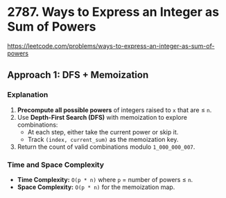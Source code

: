 # 2787. Ways to Express an Integer as Sum of Powers

https://leetcode.com/problems/ways-to-express-an-integer-as-sum-of-powers

## Approach 1: DFS + Memoization

### Explanation
1. **Precompute all possible powers** of integers raised to `x` that are ≤ `n`.
2. Use **Depth-First Search (DFS)** with memoization to explore combinations:
   - At each step, either take the current power or skip it.
   - Track `(index, current_sum)` as the memoization key.
3. Return the count of valid combinations modulo `1_000_000_007`.

### Time and Space Complexity
- **Time Complexity:** `O(p * n)` where `p` = number of powers ≤ `n`.
- **Space Complexity:** `O(p * n)` for the memoization map.

